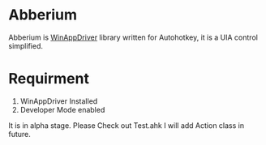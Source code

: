 # Abberium
Abberium is [WinAppDriver](https://github.com/microsoft/WinAppDriver) library written for Autohotkey, it is a UIA control simplified.

# Requirment
1) WinAppDriver Installed
2) Developer Mode enabled

It is in alpha stage. Please Check out Test.ahk
I will add Action class in future.
